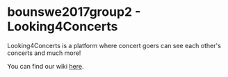 # bounswe2017group2 - Looking4Concerts

Looking4Concerts is a platform where concert goers can see each other's concerts and much more! 

You can find our wiki [here](https://github.com/bounswe/bounswe2017group2/wiki).
